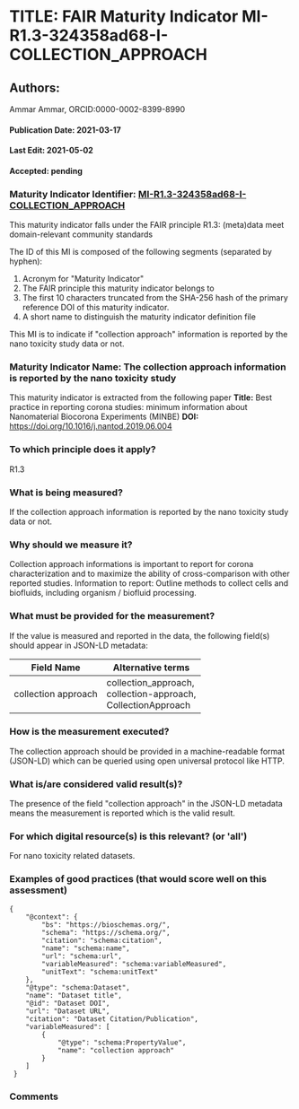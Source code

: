 # TITLE: FAIR Maturity Indicator MI-R1.3-324358ad68-I-COLLECTION_APPROACH

## Authors: 
Ammar Ammar, ORCID:0000-0002-8399-8990

#### Publication Date: 2021-03-17
#### Last Edit: 2021-05-02
#### Accepted: pending

### Maturity Indicator Identifier: [MI-R1.3-324358ad68-I-COLLECTION_APPROACH](https://w3id.org/fair/maturity_indicator/terms/Gen2/MI-R1.3-324358ad68-I-COLLECTION_APPROACH)

This maturity indicator falls under the FAIR principle R1.3:
(meta)data meet domain-relevant community standards

The ID of this MI is composed of the following segments (separated by hyphen):
1. Acronym for "Maturity Indicator"
1. The FAIR principle this maturity indicator belongs to
1. The first 10 characters truncated from the SHA-256 hash of the primary reference DOI of this maturity indicator.
1. A short name to distinguish the maturity indicator definition file

This MI is to indicate if "collection approach" information is reported by the nano toxicity study data or not.

### Maturity Indicator Name:  The collection approach information is reported by the nano toxicity study

This maturity indicator is extracted from the following paper 
**Title:** Best practice in reporting corona studies: minimum information about Nanomaterial Biocorona Experiments (MINBE)
**DOI:** https://doi.org/10.1016/j.nantod.2019.06.004

### To which principle does it apply?  
R1.3

### What is being measured?
If the collection approach information is reported by the nano toxicity study data or not.

### Why should we measure it?
Collection approach informations is important to report for corona characterization and
to maximize the ability of cross-comparison with other reported studies. Information to report:
Outline methods to collect cells and biofluids, including organism / biofluid processing.

### What must be provided for the measurement?
If the value is measured and reported in the data, the following field(s) should appear in JSON-LD metadata: 

| Field Name                | Alternative terms                                                     |
| ------------------------- | --------------------------------------------------------------------- |
| collection approach       | collection_approach,<br>collection-approach,<br>CollectionApproach    |

### How is the measurement executed?
The collection approach should be provided in a machine-readable format (JSON-LD) which can be queried using open universal protocol like HTTP.

### What is/are considered valid result(s)?
The presence of the field "collection approach" in the JSON-LD metadata means the measurement is reported which is the valid result.

### For which digital resource(s) is this relevant? (or 'all')
For nano toxicity related datasets.  

### Examples of good practices (that would score well on this assessment)
```{json}
{
 	"@context": {
 		"bs": "https://bioschemas.org/",
 		"schema": "https://schema.org/",
 		"citation": "schema:citation",
 		"name": "schema:name",
 		"url": "schema:url",
 		"variableMeasured": "schema:variableMeasured",
 		"unitText": "schema:unitText"
 	},
 	"@type": "schema:Dataset",
 	"name": "Dataset title",
 	"@id": "Dataset DOI",
 	"url": "Dataset URL",
 	"citation": "Dataset Citation/Publication",
 	"variableMeasured": [
 		{
 			"@type": "schema:PropertyValue",
 			"name": "collection approach"
 		}
 	]
 }
```

### Comments

